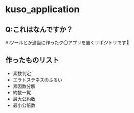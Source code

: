 # kuso_application
## Q:これはなんですか？  
A:ツールとか適当に作ったク〇アプリを置くリポジトリです🫠

## 作ったものリスト
- 素数判定
- エラトステネスのふるい
- 素因数分解
- 約数一覧
- 最大公約数
- 最小公倍数
